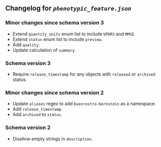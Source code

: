 ## Changelog for *`phenotypic_feature.json`*

### Minor changes since schema version 3

* Extend `quantity_units` enum list to include `UPDRS` and `MMSE`.
* Extend `status` enum list to include `preview`.
* Add `quality`.
* Update calculation of `summary`.

### Schema version 3

* Require `release_timestamp` for any objects with `released` or `archived` status.

### Minor changes since schema version 2

* Update `aliases` regex to add `buenrostro-bernstein` as a namespace.
* Add `release_timestamp`.
* Add `archived` to `status`.

### Schema version 2

* Disallow empty strings in `description`.
